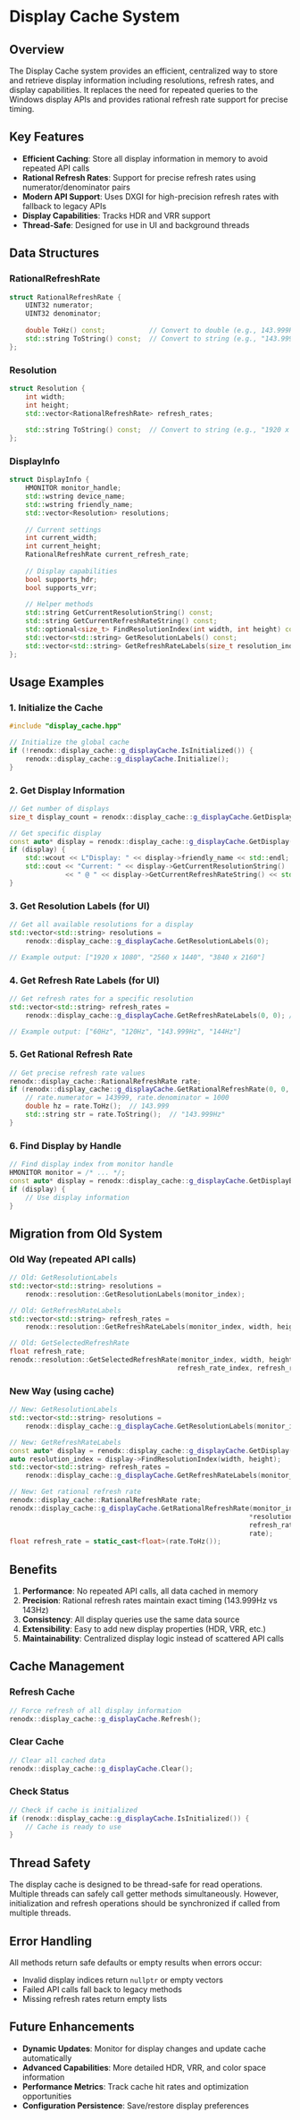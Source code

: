 # Display Cache System

## Overview

The Display Cache system provides an efficient, centralized way to store and retrieve display information including resolutions, refresh rates, and display capabilities. It replaces the need for repeated queries to the Windows display APIs and provides rational refresh rate support for precise timing.

## Key Features

- **Efficient Caching**: Store all display information in memory to avoid repeated API calls
- **Rational Refresh Rates**: Support for precise refresh rates using numerator/denominator pairs
- **Modern API Support**: Uses DXGI for high-precision refresh rates with fallback to legacy APIs
- **Display Capabilities**: Tracks HDR and VRR support
- **Thread-Safe**: Designed for use in UI and background threads

## Data Structures

### RationalRefreshRate
```cpp
struct RationalRefreshRate {
    UINT32 numerator;
    UINT32 denominator;
    
    double ToHz() const;           // Convert to double (e.g., 143.999Hz)
    std::string ToString() const;  // Convert to string (e.g., "143.999Hz")
};
```

### Resolution
```cpp
struct Resolution {
    int width;
    int height;
    std::vector<RationalRefreshRate> refresh_rates;
    
    std::string ToString() const;  // Convert to string (e.g., "1920 x 1080")
};
```

### DisplayInfo
```cpp
struct DisplayInfo {
    HMONITOR monitor_handle;
    std::wstring device_name;
    std::wstring friendly_name;
    std::vector<Resolution> resolutions;
    
    // Current settings
    int current_width;
    int current_height;
    RationalRefreshRate current_refresh_rate;
    
    // Display capabilities
    bool supports_hdr;
    bool supports_vrr;
    
    // Helper methods
    std::string GetCurrentResolutionString() const;
    std::string GetCurrentRefreshRateString() const;
    std::optional<size_t> FindResolutionIndex(int width, int height) const;
    std::vector<std::string> GetResolutionLabels() const;
    std::vector<std::string> GetRefreshRateLabels(size_t resolution_index) const;
};
```

## Usage Examples

### 1. Initialize the Cache
```cpp
#include "display_cache.hpp"

// Initialize the global cache
if (!renodx::display_cache::g_displayCache.IsInitialized()) {
    renodx::display_cache::g_displayCache.Initialize();
}
```

### 2. Get Display Information
```cpp
// Get number of displays
size_t display_count = renodx::display_cache::g_displayCache.GetDisplayCount();

// Get specific display
const auto* display = renodx::display_cache::g_displayCache.GetDisplay(0);
if (display) {
    std::wcout << L"Display: " << display->friendly_name << std::endl;
    std::cout << "Current: " << display->GetCurrentResolutionString() 
              << " @ " << display->GetCurrentRefreshRateString() << std::endl;
}
```

### 3. Get Resolution Labels (for UI)
```cpp
// Get all available resolutions for a display
std::vector<std::string> resolutions = 
    renodx::display_cache::g_displayCache.GetResolutionLabels(0);

// Example output: ["1920 x 1080", "2560 x 1440", "3840 x 2160"]
```

### 4. Get Refresh Rate Labels (for UI)
```cpp
// Get refresh rates for a specific resolution
std::vector<std::string> refresh_rates = 
    renodx::display_cache::g_displayCache.GetRefreshRateLabels(0, 0); // display 0, resolution 0

// Example output: ["60Hz", "120Hz", "143.999Hz", "144Hz"]
```

### 5. Get Rational Refresh Rate
```cpp
// Get precise refresh rate values
renodx::display_cache::RationalRefreshRate rate;
if (renodx::display_cache::g_displayCache.GetRationalRefreshRate(0, 0, 2, rate)) {
    // rate.numerator = 143999, rate.denominator = 1000
    double hz = rate.ToHz();  // 143.999
    std::string str = rate.ToString();  // "143.999Hz"
}
```

### 6. Find Display by Handle
```cpp
// Find display index from monitor handle
HMONITOR monitor = /* ... */;
const auto* display = renodx::display_cache::g_displayCache.GetDisplayByHandle(monitor);
if (display) {
    // Use display information
}
```

## Migration from Old System

### Old Way (repeated API calls)
```cpp
// Old: GetResolutionLabels
std::vector<std::string> resolutions = 
    renodx::resolution::GetResolutionLabels(monitor_index);

// Old: GetRefreshRateLabels  
std::vector<std::string> refresh_rates = 
    renodx::resolution::GetRefreshRateLabels(monitor_index, width, height);

// Old: GetSelectedRefreshRate
float refresh_rate;
renodx::resolution::GetSelectedRefreshRate(monitor_index, width, height, 
                                          refresh_rate_index, refresh_rate);
```

### New Way (using cache)
```cpp
// New: GetResolutionLabels
std::vector<std::string> resolutions = 
    renodx::display_cache::g_displayCache.GetResolutionLabels(monitor_index);

// New: GetRefreshRateLabels
const auto* display = renodx::display_cache::g_displayCache.GetDisplay(monitor_index);
auto resolution_index = display->FindResolutionIndex(width, height);
std::vector<std::string> refresh_rates = 
    renodx::display_cache::g_displayCache.GetRefreshRateLabels(monitor_index, *resolution_index);

// New: Get rational refresh rate
renodx::display_cache::RationalRefreshRate rate;
renodx::display_cache::g_displayCache.GetRationalRefreshRate(monitor_index, 
                                                            *resolution_index, 
                                                            refresh_rate_index, 
                                                            rate);
float refresh_rate = static_cast<float>(rate.ToHz());
```

## Benefits

1. **Performance**: No repeated API calls, all data cached in memory
2. **Precision**: Rational refresh rates maintain exact timing (143.999Hz vs 143Hz)
3. **Consistency**: All display queries use the same data source
4. **Extensibility**: Easy to add new display properties (HDR, VRR, etc.)
5. **Maintainability**: Centralized display logic instead of scattered API calls

## Cache Management

### Refresh Cache
```cpp
// Force refresh of all display information
renodx::display_cache::g_displayCache.Refresh();
```

### Clear Cache
```cpp
// Clear all cached data
renodx::display_cache::g_displayCache.Clear();
```

### Check Status
```cpp
// Check if cache is initialized
if (renodx::display_cache::g_displayCache.IsInitialized()) {
    // Cache is ready to use
}
```

## Thread Safety

The display cache is designed to be thread-safe for read operations. Multiple threads can safely call getter methods simultaneously. However, initialization and refresh operations should be synchronized if called from multiple threads.

## Error Handling

All methods return safe defaults or empty results when errors occur:
- Invalid display indices return `nullptr` or empty vectors
- Failed API calls fall back to legacy methods
- Missing refresh rates return empty lists

## Future Enhancements

- **Dynamic Updates**: Monitor for display changes and update cache automatically
- **Advanced Capabilities**: More detailed HDR, VRR, and color space information
- **Performance Metrics**: Track cache hit rates and optimization opportunities
- **Configuration Persistence**: Save/restore display preferences
